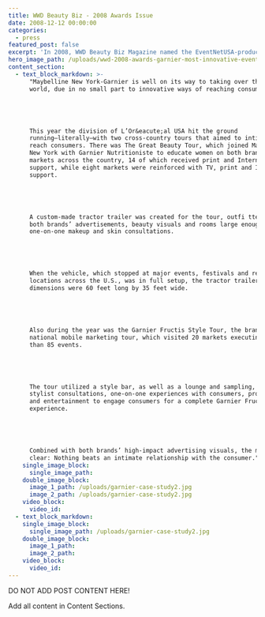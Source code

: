 ```yaml
---
title: WWD Beauty Biz - 2008 Awards Issue
date: 2008-12-12 00:00:00
categories:
  - press
featured_post: false
excerpt: 'In 2008, WWD Beauty Biz Magazine named the EventNetUSA-produced Maybelline New York-Garnier the most innovative mass campaign of the year.'
hero_image_path: /uploads/wwd-2008-awards-garnier-most-innovative-eventnetusa.png
content_section:
  - text_block_markdown: >-
      "Maybelline New York-Garnier is well on its way to taking over the beauty
      world, due in no small part to innovative ways of reaching consumers.





      This year the division of L’Or&eacute;al USA hit the ground
      running—literally—with two cross-country tours that aimed to intimately
      reach consumers. There was The Great Beauty Tour, which joined Maybelline
      New York with Garnier Nutritioniste to educate women on both brands in 22
      markets across the country, 14 of which received print and Internet
      support, while eight markets were reinforced with TV, print and Internet
      support.





      A custom-made tractor trailer was created for the tour, outfi tted with
      both brands’ advertisements, beauty visuals and rooms large enough to hold
      one-on-one makeup and skin consultations.





      When the vehicle, which stopped at major events, festivals and retail
      locations across the U.S., was in full setup, the tractor trailer’s
      dimensions were 60 feet long by 35 feet wide.





      Also during the year was the Garnier Fructis Style Tour, the brand’s first
      national mobile marketing tour, which visited 20 markets executing more
      than 85 events.





      The tour utilized a style bar, as well as a lounge and sampling, with
      stylist consultations, one-on-one experiences with consumers, product demos
      and entertainment to engage consumers for a complete Garnier Fructis
      experience.





      Combined with both brands’ high-impact advertising visuals, the message was
      clear: Nothing beats an intimate relationship with the consumer." —A.N
    single_image_block:
      single_image_path:
    double_image_block:
      image_1_path: /uploads/garnier-case-study2.jpg
      image_2_path: /uploads/garnier-case-study2.jpg
    video_block:
      video_id:
  - text_block_markdown:
    single_image_block:
      single_image_path: /uploads/garnier-case-study2.jpg
    double_image_block:
      image_1_path:
      image_2_path:
    video_block:
      video_id:
---
```



DO NOT ADD POST CONTENT HERE!

Add all content in Content Sections.